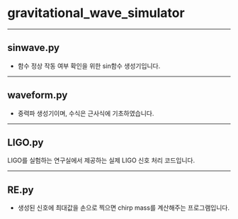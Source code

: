 # gravitational_wave_simulator

---

## sinwave.py

- 함수 정상 작동 여부 확인을 위한 sin함수 생성기입니다.

---

## waveform.py

- 중력파 생성기이며, 수식은 근사식에 기초하였습니다.

---

## LIGO.py

LIGO를 실험하는 연구실에서 제공하는 실제 LIGO 신호 처리 코드입니다.

---

## RE.py

- 생성된 신호에 최대값을 손으로 찍으면 chirp mass를 계산해주는 프로그램입니다.
